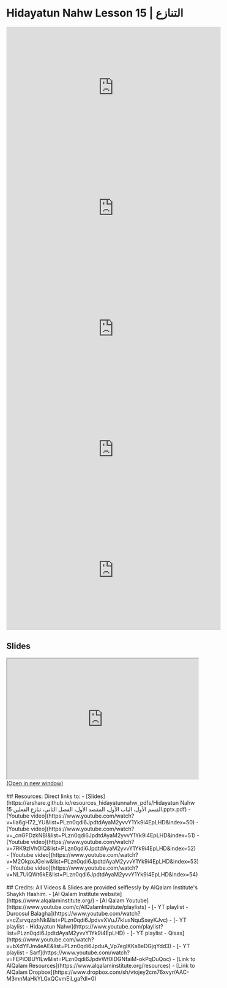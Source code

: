 # Hidayatun Nahw Lesson 15 | التنازع

<iframe width="560" height="315" src="https://www.youtube-nocookie.com/embed/IIa6gH72_YU?start=0" frameborder="0" allow="accelerometer; autoplay; encrypted-media; gyroscope; picture-in-picture" allowfullscreen="allowfullscreen"></iframe><BR>

<iframe width="560" height="315" src="https://www.youtube-nocookie.com/embed/_cnGFDzkNBI?start=0" frameborder="0" allow="accelerometer; autoplay; encrypted-media; gyroscope; picture-in-picture" allowfullscreen="allowfullscreen"></iframe><BR>

<iframe width="560" height="315" src="https://www.youtube-nocookie.com/embed/7RK9zlVhOIQ?start=0" frameborder="0" allow="accelerometer; autoplay; encrypted-media; gyroscope; picture-in-picture" allowfullscreen="allowfullscreen"></iframe><BR>

<iframe width="560" height="315" src="https://www.youtube-nocookie.com/embed/M2OkpxJGeIw?start=0" frameborder="0" allow="accelerometer; autoplay; encrypted-media; gyroscope; picture-in-picture" allowfullscreen="allowfullscreen"></iframe><BR>

<iframe width="560" height="315" src="https://www.youtube-nocookie.com/embed/NL7UiQWt6kE?start=0" frameborder="0" allow="accelerometer; autoplay; encrypted-media; gyroscope; picture-in-picture" allowfullscreen="allowfullscreen"></iframe><BR>

<h2>Slides</h2>
<div>
    <object
    data='https://arshare.github.io/resources_hidayatunnahw_pdfs/Hidayatun Nahw 15 القسم الأول، الباب الأول، المقصد الأول، الفصل الثاني، تنازع الفعلين.pptx.pdf'
    type="application/pdf"
    width="560"
    height="315"
    >
    <iframe
        src='https://arshare.github.io/resources_hidayatunnahw_pdfs/Hidayatun Nahw 15 القسم الأول، الباب الأول، المقصد الأول، الفصل الثاني، تنازع الفعلين.pptx.pdf'
        width="500"
        height="315"
    >
    <p>This browser does not support PDF!</p>
    </iframe>
    </object>
</div>
<A HREF='https://arshare.github.io/resources_hidayatunnahw_pdfs/Hidayatun Nahw 15 القسم الأول، الباب الأول، المقصد الأول، الفصل الثاني، تنازع الفعلين.pptx.pdf' target=_>(Open in new window)</A>
<BR><BR>
## Resources:
Direct links to:
- [Slides](https://arshare.github.io/resources_hidayatunnahw_pdfs/Hidayatun Nahw 15 القسم الأول، الباب الأول، المقصد الأول، الفصل الثاني، تنازع الفعلين.pptx.pdf)
- [Youtube video](https://www.youtube.com/watch?v=IIa6gH72_YU&list=PLzn0qdi6JpdtdAyaM2yvvY1Yk9i4EpLHD&index=50)
- [Youtube video](https://www.youtube.com/watch?v=_cnGFDzkNBI&list=PLzn0qdi6JpdtdAyaM2yvvY1Yk9i4EpLHD&index=51)
- [Youtube video](https://www.youtube.com/watch?v=7RK9zlVhOIQ&list=PLzn0qdi6JpdtdAyaM2yvvY1Yk9i4EpLHD&index=52)
- [Youtube video](https://www.youtube.com/watch?v=M2OkpxJGeIw&list=PLzn0qdi6JpdtdAyaM2yvvY1Yk9i4EpLHD&index=53)
- [Youtube video](https://www.youtube.com/watch?v=NL7UiQWt6kE&list=PLzn0qdi6JpdtdAyaM2yvvY1Yk9i4EpLHD&index=54)
<BR><BR>
## Credits:
All Videos & Slides are provided selflessly by AlQalam Institute's Shaykh Hashim.
- [Al Qalam Institute website](https://www.alqalaminstitute.org/)
- [Al Qalam Youtube](https://www.youtube.com/c/AlQalamInstitute/playlists)
- [- YT playlist - Duroosul Balagha](https://www.youtube.com/watch?v=cZsrvqzphNk&list=PLzn0qdi6JpdvvXVuJ7kIusNquSxeyKJvc)
- [- YT playlist - Hidayatun Nahw](https://www.youtube.com/playlist?list=PLzn0qdi6JpdtdAyaM2yvvY1Yk9i4EpLHD)
- [- YT playlist - Qisas](https://www.youtube.com/watch?v=bXdYFJm4eAE&list=PLzn0qdi6JpduA_Vp7eglKKs8eDGjqYdd3)
- [- YT playlist - Sarf](https://www.youtube.com/watch?v=FEPiOBUYlLw&list=PLzn0qdi6JpdvWf0IDGNfaiM-okPqDuQoc)
- [Link to AlQalam Resources](https://www.alqalaminstitute.org/resources)
- [Link to AlQalam Dropbox](https://www.dropbox.com/sh/vtojey2cm76xvyr/AAC-M3mnMaHkYLGxQCvmEiLga?dl=0)

